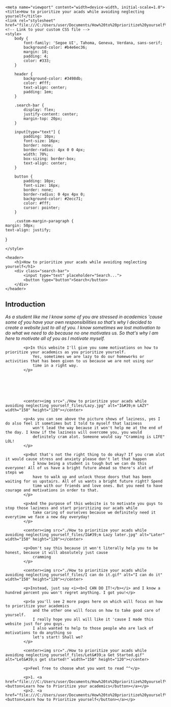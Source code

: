 <!DOCTYPE html>
<!-- saved from url=(0092)file:///C:/Users/user/Documents/How%20to%20prioritize%20yourself%20and%20acads/page%201.html -->
<html lang="en"><head><meta http-equiv="Content-Type" content="text/html; charset=UTF-8">
    
    <meta name="viewport" content="width=device-width, initial-scale=1.0">
    <title>How to prioritize your acads while avoiding neglecting yourself</title>
    <link rel="stylesheet" href="file:///C:/Users/user/Documents/How%20to%20prioritize%20yourself%20and%20acads/styles.css"> <!-- Link to your custom CSS file -->
    <style>
        body {
            font-family: 'Segoe UI', Tahoma, Geneva, Verdana, sans-serif;
            background-color: #b4e6ec36;
            margin: 18;
            padding: 4;
            color: #333;
        }

        header {
            background-color: #3498db;
            color: #fff;
            text-align: center;
            padding: 1em;
        }

        .search-bar {
            display: flex;
            justify-content: center;
            margin-top: 20px;
        }

        input[type="text"] {
            padding: 10px;
            font-size: 16px;
            border: none;
            border-radius: 4px 0 0 4px;
            width: 70%;
            box-sizing: border-box;
            text-align: center;
        }

        button {
            padding: 10px;
            font-size: 16px;
            border: none;
            border-radius: 0 4px 4px 0;
            background-color: #2ecc71;
            color: #fff;
            cursor: pointer;
        }

        .custom-margin-paragraph {
    margin: 50px;
    text-align: justify;

   


    

}


     
 

    </style>
</head>
<body>

    <header>
        <h1>How to prioritize your acads while avoiding neglecting yourself</h1>
        <div class="search-bar">
            <input type="text" placeholder="Search...">
            <button type="button">Search</button>
        </div>
    </header>
<h2><b>Introduction</b></h2>
            <p><i>As a student like me I know some of you are stressed in academics 'cause some of you
                have your own responsibilities so that's why I decided to create a website just to all of you.
                I know sometimes we lost motivation to do what we need to do because no one motivates us.
                So that's why I am here to motivate all of you as I motivate myself.
            </i></p>

            <p>In this website I'll give you some motivations on how to prioritize your academics as you prioritize yourself.
                Yes, sometimes we are lazy to do our homeworks or activities that has been given to us because we are not using our
                time in a right way.
            </p>

            
                
            
          
          
            <center><img src="./How to prioritize your acads while avoiding neglecting yourself_files/Lazy.jpg" alt="I&#39;m LAZY" width="150" height="120"></center>

            <p>As you can see above the picture shows of laziness, yes I do also feel it sometimes but I told to myself that laziness
                won't lead the way because it won't help me at the end of the day. I know if the laziness will overcome you, you would
                definitely cram alot. Someone would say "Cramming is LIFE" LOL!
            </p>

            <p>But that's not the right thing to do okay? If you cram alot it would cause stress and anxiety please don't let that happen
                I know being a student is tough but we can do this everyone! All of us have a bright future ahead so there's alot of steps we
                have to walk up and unlock those doors that has been waiting for us upstairs. All of us wants a bright future right? Spend
                time with our friends and love ones. But you need to have courage and motivations in order to that.
            </p>

            <p>And the purpose of this website is to motivate you guys to stop those laziness and start prioritizing our acads while 
                take caring of ourselves because we definitely need it everytime we face a new day everyday!
            </p>

            <center><img src="./How to prioritize your acads while avoiding neglecting yourself_files/I&#39;m Lazy later.jpg" alt="Later" width="150" height="120"></center>

            <p>Don't say this because it won't literally help you to be honest, because it will absolutely just cause 
                cramming 
            </p>

            <center><img src="./How to prioritize your acads while avoiding neglecting yourself_files/I can do it.gif" alt="I can do it" width="150" height="120"></center>

            <p>Instead, just say <i><b>I CAN DO IT!</b></i> and I know a hundred percent you won't regret anything. I got you!</p>

            <p>So you'll see 2 more pages here on which will focus on how to prioritize your academics
                and the other one will focus on how to take good care of yourself.
                I really hope you all will like it 'cause I made this website just for you guys.
                I also wanted to help to those people who are lack of motivations to do anything so 
                let's start! Shall we?
            </p>

            <center><img src="./How to prioritize your acads while avoiding neglecting yourself_files/Let&#39;a Get Started.gif" alt="Let&#39;s get started!" width="150" height="120"></center>

            <p>Feel free to choose what you want to read ^^</p>

            <p>1. <a href="file:///C:/Users/user/Documents/How%20to%20prioritize%20yourself%20and%20acads/How%20to%20prioritize%20your%20acads.html"> <button>Learn how to Prioritize your academics</button></a></p>
            <p>2. <a href="file:///C:/Users/user/Documents/How%20to%20prioritize%20yourself%20and%20acads/Prioritize%20yourself.html"> <button>Learn how to Prioritize yourself</button></a></p>
            


</body></html>
